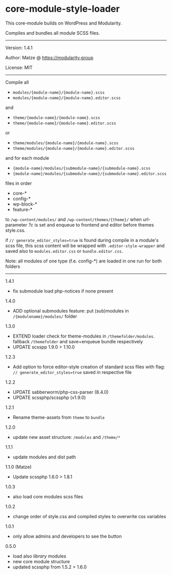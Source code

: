 # core-module-style-loader 

This core-module builds on WordPress and Modularity.

Compiles and bundles all module SCSS files.

---

Version: 1.4.1

Author: Matze @ https://modularity.group

License: MIT

---

Compile all

- `modules/{module-name}/{module-name}.scss`
- `modules/{module-name}/{module-name}.editor.scss`

and

- `theme/{module-name}/{module-name}.scss`
- `theme/{module-name}/{module-name}.editor.scss`

or

- `theme/modules/{module-name}/{module-name}.scss`
- `theme/modules/{module-name}/{module-name}.editor.scss`

and for each module

- `{module-name}/modules/{submodule-name}/{submodule-name}.scss`
- `{module-name}/modules/{submodule-name}/{submodule-name}.editor.scss`

files in order 

- core-*
- config-*
- wp-block-*
- feature-* 

to `/wp-content/modules/` and `/wp-content/themes/{theme}/` when url-parameter *?c* is set and enqueue to frontend and editor before themes style.css.

if `// generate_editor_styles=true` is found during compile in a module's scss file, this scss content will be wrapped with `.editor-style-wrapper` and saved also to `modules.editor.css` or `bundle.editor.css`.

Note: all modules of one type (f.e. config-*) are loaded in one run for both folders

---

1.4.1
- fix submodule load php-notices if none present

1.4.0
- ADD optional submodules feature: put (sub)modules in `/{modulename}/modules/` folder

1.3.0
- EXTEND loader check for theme-modules in `/themefolder/modules`. fallback `/themefolder` and save+enqueue bundle respectively
- UPDATE scsspp 1.9.0 > 1.10.0

1.2.3
- Add option to force editor-style creation of standard scss files with flag: `// generate_editor_styles=true` saved in respective file

1.2.2
- UPDATE sabberworm/php-css-parser (8.4.0)
- UPDATE scssphp/scssphp (v1.9.0)

1.2.1
- Rename theme-assets from `theme` to `bundle`

1.2.0
- update new asset structure: `/modules` and `/theme/*`  

1.1.1
- update modules and dist path

1.1.0 (Matze)
- Update scssphp 1.6.0 > 1.8.1

1.0.3
- also load core modules scss files

1.0.2
- change order of style.css and compiled styles to overwrite css variables

1.0.1
- only allow admins and developers to see the button

0.5.0
- load also *library* modules
- new core module structure
- updated scssphp from 1.5.2 > 1.6.0
